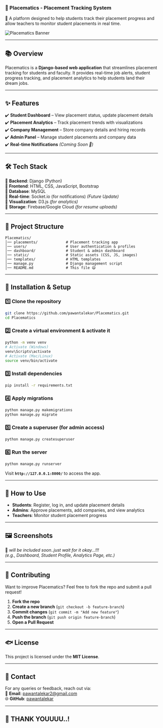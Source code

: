 ### **📌 Placematics - Placement Tracking System**
🚀 A platform designed to help students track their placement progress and allow teachers to monitor student placements in real time.

![Placematics Banner](https://via.placeholder.com/1000x400?text=Placematics+Placement+Tracking+System)

---

## **📚 Overview**
Placematics is a **Django-based web application** that streamlines placement tracking for students and faculty. It provides real-time job alerts, student progress tracking, and placement analytics to help students land their dream jobs.

---

## **✨ Features**
✔️ **Student Dashboard** – View placement status, update placement details  
✔️ **Placement Analytics** – Track placement trends with visualizations  
✔️ **Company Management** – Store company details and hiring records  
✔️ **Admin Panel** – Manage student placements and company data  
✔️ **Real-time Notifications** *(Coming Soon 🚀)*  

---

## **🛠️ Tech Stack**
🔹 **Backend**: Django (Python)  
🔹 **Frontend**: HTML, CSS, JavaScript, Bootstrap  
🔹 **Database**: MySQL  
🔹 **Real-time**: Socket.io (for notifications) *(Future Update)*  
🔹 **Visualization**: D3.js *(for analytics)*  
🔹 **Storage**: Firebase/Google Cloud *(for resume uploads)*  

---

## **📂 Project Structure**
```
Placematics/
│── placements/             # Placement tracking app
│── users/                  # User authentication & profiles
│── dashboard/              # Student & admin dashboard
│── static/                 # Static assets (CSS, JS, images)
│── templates/              # HTML templates
│── manage.py               # Django management script
│── README.md               # This file 😃
```

---

## **🚀 Installation & Setup**
### **1️⃣ Clone the repository**
```sh
git clone https://github.com/pawantalekar/Placematics.git
cd Placematics
```

### **2️⃣ Create a virtual environment & activate it**
```sh
python -m venv venv
# Activate (Windows)
venv\Scripts\activate
# Activate (Mac/Linux)
source venv/bin/activate
```

### **3️⃣ Install dependencies**
```sh
pip install -r requirements.txt
```

### **4️⃣ Apply migrations**
```sh
python manage.py makemigrations
python manage.py migrate
```

### **5️⃣ Create a superuser (for admin access)**
```sh
python manage.py createsuperuser
```

### **6️⃣ Run the server**
```sh
python manage.py runserver
```
Visit **`http://127.0.0.1:8000/`** to access the app.

---

## **🎯 How to Use**
- **Students**: Register, log in, and update placement details  
- **Admins**: Approve placements, add companies, and view analytics  
- **Teachers**: Monitor student placement progress  

---

## **🖼️ Screenshots**
📌 *will be included soon..just wait for it okay...!!!*  
*(e.g., Dashboard, Student Profile, Analytics Page, etc.)*

---

## **🤝 Contributing**
Want to improve Placematics? Feel free to fork the repo and submit a pull request!  
1. **Fork the repo**  
2. **Create a new branch** (`git checkout -b feature-branch`)  
3. **Commit changes** (`git commit -m "Add new feature"`)  
4. **Push the branch** (`git push origin feature-branch`)  
5. **Open a Pull Request**  

---

## **🐟 License**
This project is licensed under the **MIT License**.  

---

## **📢 Contact**
For any queries or feedback, reach out via:  
📧 **Email**: pawantalekar2@gmail.com  
🌐 **GitHub**: [pawantalekar](https://github.com/pawantalekar)  

---
## **🌈 THANK YOUUUU..!**

